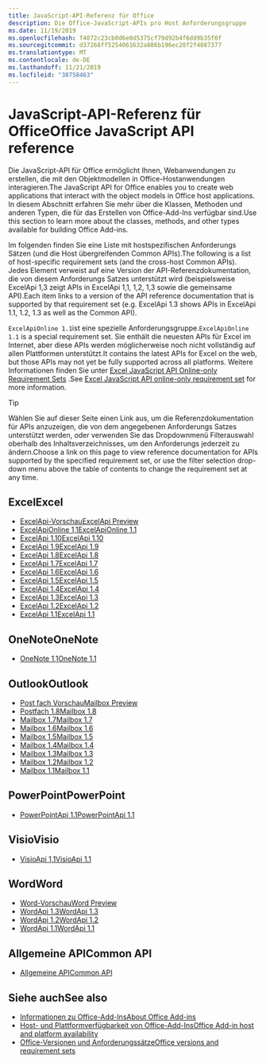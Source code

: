 ```yaml
---
title: JavaScript-API-Referenz für Office
description: Die Office-JavaScript-APIs pro Host Anforderungsgruppe
ms.date: 11/19/2019
ms.openlocfilehash: f4072c23cb0d6e0d5375cf79d92b4f6dd9b35f0f
ms.sourcegitcommit: d37268ff5254061632a886b196ec28f2f4087377
ms.translationtype: MT
ms.contentlocale: de-DE
ms.lasthandoff: 11/21/2019
ms.locfileid: "38758463"
---
```

# <a name="office-javascript-api-reference"></a><span data-ttu-id="15dd0-103">JavaScript-API-Referenz für Office</span><span class="sxs-lookup"><span data-stu-id="15dd0-103">Office JavaScript API reference</span></span>

<span data-ttu-id="15dd0-104">Die JavaScript-API für Office ermöglicht Ihnen, Webanwendungen zu erstellen, die mit den Objektmodellen in Office-Hostanwendungen interagieren.</span><span class="sxs-lookup"><span data-stu-id="15dd0-104">The JavaScript API for Office enables you to create web applications that interact with the object models in Office host applications.</span></span> <span data-ttu-id="15dd0-105">In diesem Abschnitt erfahren Sie mehr über die Klassen, Methoden und anderen Typen, die für das Erstellen von Office-Add-Ins verfügbar sind.</span><span class="sxs-lookup"><span data-stu-id="15dd0-105">Use this section to learn more about the classes, methods, and other types available for building Office Add-ins.</span></span>

<span data-ttu-id="15dd0-106">Im folgenden finden Sie eine Liste mit hostspezifischen Anforderungs Sätzen (und die Host übergreifenden Common APIs).</span><span class="sxs-lookup"><span data-stu-id="15dd0-106">The following is a list of host-specific requirement sets (and the cross-host Common APIs).</span></span> <span data-ttu-id="15dd0-107">Jedes Element verweist auf eine Version der API-Referenzdokumentation, die von diesem Anforderungs Satzes unterstützt wird (beispielsweise ExcelApi 1,3 zeigt APIs in ExcelApi 1,1, 1,2, 1,3 sowie die gemeinsame API).</span><span class="sxs-lookup"><span data-stu-id="15dd0-107">Each item links to a version of the API reference documentation that is supported by that requirement set (e.g. ExcelApi 1.3 shows APIs in ExcelApi 1.1, 1.2, 1.3 as well as the Common API).</span></span>

<span data-ttu-id="15dd0-108">`ExcelApiOnline 1.1`ist eine spezielle Anforderungsgruppe.</span><span class="sxs-lookup"><span data-stu-id="15dd0-108">`ExcelApiOnline 1.1` is a special requirement set.</span></span> <span data-ttu-id="15dd0-109">Sie enthält die neuesten APIs für Excel im Internet, aber diese APIs werden möglicherweise noch nicht vollständig auf allen Plattformen unterstützt.</span><span class="sxs-lookup"><span data-stu-id="15dd0-109">It contains the latest APIs for Excel on the web, but those APIs may not yet be fully supported across all platforms.</span></span> <span data-ttu-id="15dd0-110">Weitere Informationen finden Sie unter [Excel JavaScript API Online-only Requirement Sets](/office/dev/add-ins/reference/requirement-sets/excel-api-online-requirement-set) .</span><span class="sxs-lookup"><span data-stu-id="15dd0-110">See [Excel JavaScript API online-only requirement set](/office/dev/add-ins/reference/requirement-sets/excel-api-online-requirement-set) for more information.</span></span>

> [!TIP]
> <span data-ttu-id="15dd0-111">Wählen Sie auf dieser Seite einen Link aus, um die Referenzdokumentation für APIs anzuzeigen, die von dem angegebenen Anforderungs Satzes unterstützt werden, oder verwenden Sie das Dropdownmenü Filterauswahl oberhalb des Inhaltsverzeichnisses, um den Anforderungs jederzeit zu ändern.</span><span class="sxs-lookup"><span data-stu-id="15dd0-111">Choose a link on this page to view reference documentation for APIs supported by the specified requirement set, or use the filter selection drop-down menu above the table of contents to change the requirement set at any time.</span></span>

## <a name="excel"></a><span data-ttu-id="15dd0-112">Excel</span><span class="sxs-lookup"><span data-stu-id="15dd0-112">Excel</span></span>

- [<span data-ttu-id="15dd0-113">ExcelApi-Vorschau</span><span class="sxs-lookup"><span data-stu-id="15dd0-113">ExcelApi Preview</span></span>](/javascript/api/excel?view=excel-js-preview)
- [<span data-ttu-id="15dd0-114">ExcelApiOnline 1,1</span><span class="sxs-lookup"><span data-stu-id="15dd0-114">ExcelApiOnline 1.1</span></span>](/javascript/api/excel?view=excel-js-online)
- [<span data-ttu-id="15dd0-115">ExcelApi 1.10</span><span class="sxs-lookup"><span data-stu-id="15dd0-115">ExcelApi 1.10</span></span>](/javascript/api/excel?view=excel-js-1.10)
- [<span data-ttu-id="15dd0-116">ExcelApi 1.9</span><span class="sxs-lookup"><span data-stu-id="15dd0-116">ExcelApi 1.9</span></span>](/javascript/api/excel?view=excel-js-1.9)
- [<span data-ttu-id="15dd0-117">ExcelApi 1.8</span><span class="sxs-lookup"><span data-stu-id="15dd0-117">ExcelApi 1.8</span></span>](/javascript/api/excel?view=excel-js-1.8)
- [<span data-ttu-id="15dd0-118">ExcelApi 1.7</span><span class="sxs-lookup"><span data-stu-id="15dd0-118">ExcelApi 1.7</span></span>](/javascript/api/excel?view=excel-js-1.7)
- [<span data-ttu-id="15dd0-119">ExcelApi 1.6</span><span class="sxs-lookup"><span data-stu-id="15dd0-119">ExcelApi 1.6</span></span>](/javascript/api/excel?view=excel-js-1.6)
- [<span data-ttu-id="15dd0-120">ExcelApi 1.5</span><span class="sxs-lookup"><span data-stu-id="15dd0-120">ExcelApi 1.5</span></span>](/javascript/api/excel?view=excel-js-1.5)
- [<span data-ttu-id="15dd0-121">ExcelApi 1.4</span><span class="sxs-lookup"><span data-stu-id="15dd0-121">ExcelApi 1.4</span></span>](/javascript/api/excel?view=excel-js-1.4)
- [<span data-ttu-id="15dd0-122">ExcelApi 1.3</span><span class="sxs-lookup"><span data-stu-id="15dd0-122">ExcelApi 1.3</span></span>](/javascript/api/excel?view=excel-js-1.3)
- [<span data-ttu-id="15dd0-123">ExcelApi 1.2</span><span class="sxs-lookup"><span data-stu-id="15dd0-123">ExcelApi 1.2</span></span>](/javascript/api/excel?view=excel-js-1.2)
- [<span data-ttu-id="15dd0-124">ExcelApi 1.1</span><span class="sxs-lookup"><span data-stu-id="15dd0-124">ExcelApi 1.1</span></span>](/javascript/api/excel?view=excel-js-1.1)

## <a name="onenote"></a><span data-ttu-id="15dd0-125">OneNote</span><span class="sxs-lookup"><span data-stu-id="15dd0-125">OneNote</span></span>

- [<span data-ttu-id="15dd0-126">OneNote 1,1</span><span class="sxs-lookup"><span data-stu-id="15dd0-126">OneNote 1.1</span></span>](/javascript/api/onenote?view=onenote-js-1.1)

## <a name="outlook"></a><span data-ttu-id="15dd0-127">Outlook</span><span class="sxs-lookup"><span data-stu-id="15dd0-127">Outlook</span></span>

- [<span data-ttu-id="15dd0-128">Post fach Vorschau</span><span class="sxs-lookup"><span data-stu-id="15dd0-128">Mailbox Preview</span></span>](/javascript/api/outlook?view=outlook-js-preview)
- [<span data-ttu-id="15dd0-129">Postfach 1.8</span><span class="sxs-lookup"><span data-stu-id="15dd0-129">Mailbox 1.8</span></span>](/javascript/api/outlook?view=outlook-js-1.8)
- [<span data-ttu-id="15dd0-130">Mailbox 1.7</span><span class="sxs-lookup"><span data-stu-id="15dd0-130">Mailbox 1.7</span></span>](/javascript/api/outlook?view=outlook-js-1.7)
- [<span data-ttu-id="15dd0-131">Mailbox 1.6</span><span class="sxs-lookup"><span data-stu-id="15dd0-131">Mailbox 1.6</span></span>](/javascript/api/outlook?view=outlook-js-1.6)
- [<span data-ttu-id="15dd0-132">Mailbox 1.5</span><span class="sxs-lookup"><span data-stu-id="15dd0-132">Mailbox 1.5</span></span>](/javascript/api/outlook?view=outlook-js-1.5)
- [<span data-ttu-id="15dd0-133">Mailbox 1.4</span><span class="sxs-lookup"><span data-stu-id="15dd0-133">Mailbox 1.4</span></span>](/javascript/api/outlook?view=outlook-js-1.4)
- [<span data-ttu-id="15dd0-134">Mailbox 1.3</span><span class="sxs-lookup"><span data-stu-id="15dd0-134">Mailbox 1.3</span></span>](/javascript/api/outlook?view=outlook-js-1.3)
- [<span data-ttu-id="15dd0-135">Mailbox 1.2</span><span class="sxs-lookup"><span data-stu-id="15dd0-135">Mailbox 1.2</span></span>](/javascript/api/outlook?view=outlook-js-1.2)
- [<span data-ttu-id="15dd0-136">Mailbox 1.1</span><span class="sxs-lookup"><span data-stu-id="15dd0-136">Mailbox 1.1</span></span>](/javascript/api/outlook?view=outlook-js-1.1)

## <a name="powerpoint"></a><span data-ttu-id="15dd0-137">PowerPoint</span><span class="sxs-lookup"><span data-stu-id="15dd0-137">PowerPoint</span></span>

- [<span data-ttu-id="15dd0-138">PowerPointApi 1.1</span><span class="sxs-lookup"><span data-stu-id="15dd0-138">PowerPointApi 1.1</span></span>](/javascript/api/powerpoint?view=powerpoint-js-1.1)

## <a name="visio"></a><span data-ttu-id="15dd0-139">Visio</span><span class="sxs-lookup"><span data-stu-id="15dd0-139">Visio</span></span>

- [<span data-ttu-id="15dd0-140">VisioApi 1,1</span><span class="sxs-lookup"><span data-stu-id="15dd0-140">VisioApi 1.1</span></span>](/javascript/api/visio?view=visio-js-1.1)

## <a name="word"></a><span data-ttu-id="15dd0-141">Word</span><span class="sxs-lookup"><span data-stu-id="15dd0-141">Word</span></span>

- [<span data-ttu-id="15dd0-142">Word-Vorschau</span><span class="sxs-lookup"><span data-stu-id="15dd0-142">Word Preview</span></span>](/javascript/api/word?view=word-js-preview)
- [<span data-ttu-id="15dd0-143">WordApi 1.3</span><span class="sxs-lookup"><span data-stu-id="15dd0-143">WordApi 1.3</span></span>](/javascript/api/word?view=word-js-1.3)
- [<span data-ttu-id="15dd0-144">WordApi 1.2</span><span class="sxs-lookup"><span data-stu-id="15dd0-144">WordApi 1.2</span></span>](/javascript/api/word?view=word-js-1.2)
- [<span data-ttu-id="15dd0-145">WordApi 1.1</span><span class="sxs-lookup"><span data-stu-id="15dd0-145">WordApi 1.1</span></span>](/javascript/api/word?view=word-js-1.1)

## <a name="common-api"></a><span data-ttu-id="15dd0-146">Allgemeine API</span><span class="sxs-lookup"><span data-stu-id="15dd0-146">Common API</span></span>

- [<span data-ttu-id="15dd0-147">Allgemeine API</span><span class="sxs-lookup"><span data-stu-id="15dd0-147">Common API</span></span>](/javascript/api/office?view=common-js)

## <a name="see-also"></a><span data-ttu-id="15dd0-148">Siehe auch</span><span class="sxs-lookup"><span data-stu-id="15dd0-148">See also</span></span>

- [<span data-ttu-id="15dd0-149">Informationen zu Office-Add-Ins</span><span class="sxs-lookup"><span data-stu-id="15dd0-149">About Office Add-ins</span></span>](/office/dev/add-ins/overview)
- [<span data-ttu-id="15dd0-150">Host- und Plattformverfügbarkeit von Office-Add-Ins</span><span class="sxs-lookup"><span data-stu-id="15dd0-150">Office Add-in host and platform availability</span></span>](/office/dev/add-ins/overview/office-add-in-availability)
- [<span data-ttu-id="15dd0-151">Office-Versionen und Anforderungssätze</span><span class="sxs-lookup"><span data-stu-id="15dd0-151">Office versions and requirement sets</span></span>](/office/dev/add-ins/develop/office-versions-and-requirement-sets)
